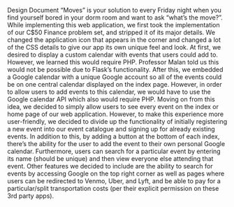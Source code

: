Design Document
“Moves” is your solution to every Friday night when you find yourself bored in your dorm room and want to ask “what’s the move?”. While implementing this web application, we first took the implementation of our C$50 Finance problem set, and stripped it of its major details. We changed the application icon that appears in the corner and changed a lot of the CSS details to give our app its own unique feel and look.
At first, we desired to display a custom calendar with events that users could add to. However, we learned this would require PHP. Professor Malan told us this would not be possible due to Flask’s functionality. After this, we embedded a Google calendar with a unique Google account so all of the events could be on one central calendar displayed on the index page. However, in order to allow users to add events to this calendar, we would have to use the Google calendar API which also would require PHP.
Moving on from this idea, we decided to simply allow users to see every event on the index or home page of our web application. However, to make this experience more user-friendly, we decided to divide up the functionality of initially registering a new event into our event catalogue and signing up for already existing events. In addition to this, by adding a button at the bottom of each index, there’s the ability for the user to add the event to their own personal Google calendar. Furthermore, users can search for a particular event by entering its name (should be unique) and then view everyone else attending that event. Other features we decided to include are the ability to search for events by accessing Google on the top right corner as well as pages where users can be redirected to Venmo, Uber, and Lyft, and be able to pay for a particular/split transportation costs (per their explicit permission on these 3rd party apps).
